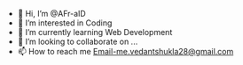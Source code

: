 - 👋 Hi, I’m @AFr-aID
- 👀 I’m interested in Coding
- 🌱 I’m currently learning Web Development
- 💞️ I’m looking to collaborate on ...
- 📫 How to reach me  Email-me.vedantshukla28@gmail.com

<!---
AFr-aID/AFr-aID is a ✨ special ✨ repository because its `README.md` (this file) appears on your GitHub profile.
You can click the Preview link to take a look at your changes.
--->
